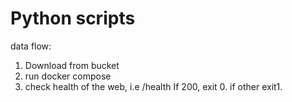 # Python scripts
data flow:

1. Download from bucket
2. run docker compose
3. check health of the web, i.e /health
   If 200, exit 0. if other exit1.
